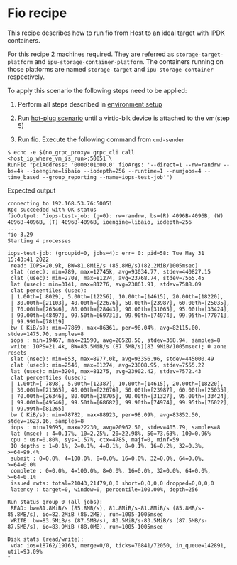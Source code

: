 # Fio recipe

This recipe describes how to run fio from Host to an ideal target
with IPDK containers.

For this recipe 2 machines required.
They are referred as `storage-target-platform` and `ipu-storage-container-platform`.
The containers running on those platforms are named `storage-target` and
`ipu-storage-container` respectively.

To apply this scenario the following steps need to be applied:

1. Perform all steps described in [environment setup](environment_setup.md)

2. Run [hot-plug scenario](hot-plug.md) until a virtio-blk device is attached to
the vm(step 5)

3. Run fio. Execute the following command from `cmd-sender`
```
$ echo -e $(no_grpc_proxy= grpc_cli call <host_ip_where_vm_is_run>:50051 \
RunFio "pciAddress: '0000:01:00.0' fioArgs: '--direct=1 --rw=randrw --bs=4k --ioengine=libaio --iodepth=256 --runtime=1 --numjobs=4 --time_based --group_reporting --name=iops-test-job'")
```

Expected output
```
connecting to 192.168.53.76:50051
Rpc succeeded with OK status
fioOutput: "iops-test-job: (g=0): rw=randrw, bs=(R) 4096B-4096B, (W) 4096B-4096B, (T) 4096B-4096B, ioengine=libaio, iodepth=256
...
fio-3.29
Starting 4 processes

iops-test-job: (groupid=0, jobs=4): err= 0: pid=58: Tue May 31 15:43:41 2022
 read: IOPS=20.9k, BW=81.8MiB/s (85.8MB/s)(82.2MiB/1005msec)
 slat (nsec): min=789, max=12745k, avg=93034.77, stdev=440827.15
 clat (usec): min=2708, max=81274, avg=23768.74, stdev=7565.45
 lat (usec): min=3141, max=81276, avg=23861.91, stdev=7588.09
 clat percentiles (usec):
 | 1.00th=[ 8029], 5.00th=[12256], 10.00th=[14615], 20.00th=[18220],
 | 30.00th=[21103], 40.00th=[22676], 50.00th=[23987], 60.00th=[25035],
 | 70.00th=[26346], 80.00th=[28443], 90.00th=[31065], 95.00th=[33424],
 | 99.00th=[48497], 99.50th=[69731], 99.90th=[74974], 99.95th=[77071],
 | 99.99th=[78119]
 bw ( KiB/s): min=77869, max=86361, per=98.04%, avg=82115.00, stdev=1475.70, samples=8
 iops : min=19467, max=21590, avg=20528.50, stdev=368.94, samples=8
 write: IOPS=21.4k, BW=83.5MiB/s (87.5MB/s)(83.9MiB/1005msec); 0 zone resets
 slat (nsec): min=853, max=8977.0k, avg=93356.96, stdev=445000.49
 clat (usec): min=2546, max=81274, avg=23808.95, stdev=7555.22
 lat (usec): min=3204, max=81275, avg=23902.42, stdev=7572.43
 clat percentiles (usec):
 | 1.00th=[ 7898], 5.00th=[12387], 10.00th=[14615], 20.00th=[18220],
 | 30.00th=[21365], 40.00th=[22676], 50.00th=[23987], 60.00th=[25035],
 | 70.00th=[26346], 80.00th=[28705], 90.00th=[31327], 95.00th=[33424],
 | 99.00th=[49546], 99.50th=[68682], 99.90th=[74974], 99.95th=[76022],
 | 99.99th=[81265]
 bw ( KiB/s): min=78782, max=88923, per=98.09%, avg=83852.50, stdev=1623.16, samples=8
 iops : min=19695, max=22230, avg=20962.50, stdev=405.79, samples=8
 lat (msec) : 4=0.17%, 10=2.25%, 20=22.98%, 50=73.63%, 100=0.96%
 cpu : usr=0.80%, sys=1.57%, ctx=4785, majf=0, minf=59
 IO depths : 1=0.1%, 2=0.1%, 4=0.1%, 8=0.1%, 16=0.2%, 32=0.3%, >=64=99.4%
 submit : 0=0.0%, 4=100.0%, 8=0.0%, 16=0.0%, 32=0.0%, 64=0.0%, >=64=0.0%
 complete : 0=0.0%, 4=100.0%, 8=0.0%, 16=0.0%, 32=0.0%, 64=0.0%, >=64=0.1%
 issued rwts: total=21043,21479,0,0 short=0,0,0,0 dropped=0,0,0,0
 latency : target=0, window=0, percentile=100.00%, depth=256

Run status group 0 (all jobs):
 READ: bw=81.8MiB/s (85.8MB/s), 81.8MiB/s-81.8MiB/s (85.8MB/s-85.8MB/s), io=82.2MiB (86.2MB), run=1005-1005msec
 WRITE: bw=83.5MiB/s (87.5MB/s), 83.5MiB/s-83.5MiB/s (87.5MB/s-87.5MB/s), io=83.9MiB (88.0MB), run=1005-1005msec

Disk stats (read/write):
 vda: ios=18762/19163, merge=0/0, ticks=70841/72050, in_queue=142891, util=93.09%
"

```
